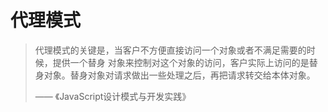 # 代理模式
> 代理模式的关键是，当客户不方便直接访问一个对象或者不满足需要的时候，提供一个替身 对象来控制对这个对象的访问，客户实际上访问的是替身对象。替身对象对请求做出一些处理之后，再把请求转交给本体对象。
> 
> —— 《JavaScript设计模式与开发实践》